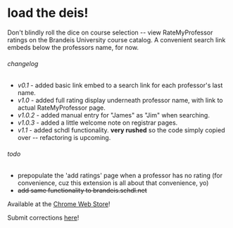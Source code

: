 # load the deis!
Don't blindly roll the dice on course selection -- view RateMyProfessor ratings on the Brandeis University course catalog. A convenient search link embeds below the professors name, for now.

###### changelog
- _v0.1_ - added basic link embed to a search link for each professor's last name.
- _v1.0_ - added full rating display underneath professor name, with link to actual RateMyProfessor page.
- _v1.0.2_ - added manual entry for "James" as "Jim" when searching.
- _v1.0.3_ - added a little welcome note on registrar pages.
- _v1.1_ - added schdl functionality. __very rushed__ so the code simply copied over -- refactoring is upcoming.

###### todo
- prepopulate the 'add ratings' page when a professor has no rating (for convenience, cuz this extension is all about that convenience, yo)
- ~~add same functionality to brandeis.schdl.net~~

Available at the [Chrome Web Store](https://chrome.google.com/webstore/detail/load-the-deis/ibfiefnocplekjfjcbnohlepbkeodenn)!

Submit corrections [here](http://goo.gl/forms/W7ym0cxpHT)!

